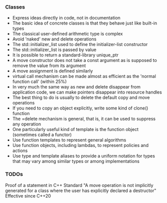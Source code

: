 ### Classes

* Express ideas directly in code, not in documentation
* The basic idea of concrete classes is that they behave just like built-in types
* The classical user-defined arithmetic type is complex
* Avoid 'naked' new and delete operations
* The std::initializer_list used to define the initializer-list constructor
* The std::initializer_list is passed by value
* It is possible to return a standard-library unique_ptr
* A move constructor does not take a const argument as is supposed to remove the value from its argument
* A move assignment is defined similarly
* virtual call mechanism can be made almost as efficient as the 'normal function call' (within 25%)
* In very much the same way as new and delete disappear from application code, we can make pointers disappear into resource handles
* The best thing to do is usually to delete the default copy and move operations
* If you need to copy an object explicitly, write some kind of clone() function
* The =delete mechanism is general, that is, it can be used to suppress any operation
* One particularly useful kind of template is the function object (sometimes called a functor)
* Use function templates to represent general algorithms
* Use function objects, including lambdas, to represent policies and actions
* Use type and template aliases to provide a uniform notation for types that may vary among similar types or among implementations

### TODOs

Proof of a statement in C++ Standard
"A move operation is not implicitly generated for a class where the user has explicitly declared a destructor"
Effective since C++20
